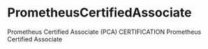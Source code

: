 # PrometheusCertifiedAssociate
Prometheus Certified Associate (PCA) CERTIFICATION Prometheus Certified Associate
